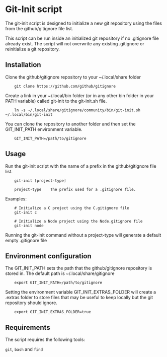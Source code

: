 # Git-Init script

The git-init script is designed to initialize a new git repository using the 
files from the github/gitignore file list.

This script can be run inside an initialized git repository if no .gitignore file
already exist. The script will not overwrite any existing .gitignore or reinitialize
a git repository.

## Installation

Clone the github/gitignore repository to your ~/.local/share folder

```
    git clone https://github.com/github/gitignore
```

Create a link in your ~/.local/bin folder (or in any other bin folder in your PATH variable)
called git-init to the git-init.sh file.

```
    ln -s ~/.local/share/gitignore/community/bin/git-init.sh ~/.local/bin/git-init
```

You can clone the repository to another folder and then set the
GIT_INIT_PATH environment variable.

```
    GIT_INIT_PATH=/path/to/gitignore
```

## Usage

Run the git-init script with the name of a prefix in the github/gitignore file list.

```
    git-init [project-type]

    project-type    The prefix used for a .gitignore file.
```

Examples:

```
    # Initialize a C project using the C.gitignore file
    git-init c

    # Initialize a Node project using the Node.gitignore file
    git-init node
```

Running the git-init command without a project-type will generate a default empty .gitignore file

## Environment configuration

The GIT_INIT_PATH sets the path that the github/gitignore repository is stored in. 
The default path is ~/.local/share/gitignore

```
    export GIT_INIT_PATH=/path/to/gitignore

```

Setting the environment variable GIT_INIT_EXTRAS_FOLDER will create a .extras folder to store files
that may be useful to keep locally but the git repository should ignore.

```
    export GIT_INIT_EXTRAS_FOLDER=true
```

## Requirements

The script requires the following tools:

`git`, `bash` and `find`